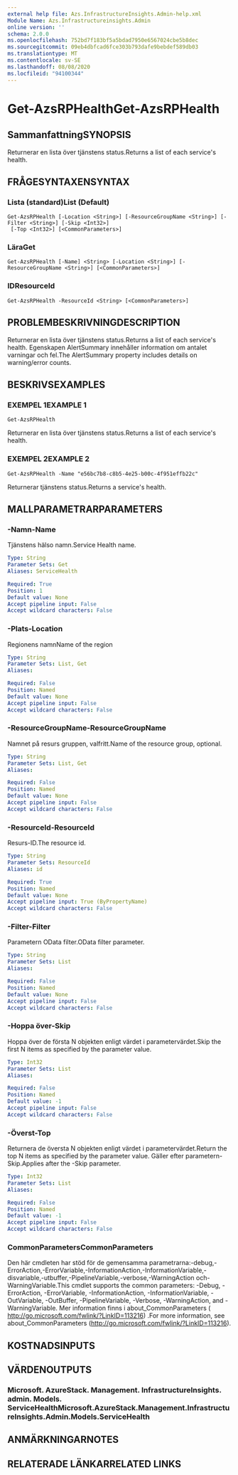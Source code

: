 ```yaml
---
external help file: Azs.InfrastructureInsights.Admin-help.xml
Module Name: Azs.Infrastructureinsights.Admin
online version: ''
schema: 2.0.0
ms.openlocfilehash: 752bd7f183bf5a5bdad7950e6567024cbe5b8dec
ms.sourcegitcommit: 09eb4dbfcad6fce303b793dafe9bebdef589db03
ms.translationtype: MT
ms.contentlocale: sv-SE
ms.lasthandoff: 08/08/2020
ms.locfileid: "94100344"
---
```

# <span data-ttu-id="1103a-101">Get-AzsRPHealth</span><span class="sxs-lookup"><span data-stu-id="1103a-101">Get-AzsRPHealth</span></span>

## <span data-ttu-id="1103a-102">Sammanfattning</span><span class="sxs-lookup"><span data-stu-id="1103a-102">SYNOPSIS</span></span>
<span data-ttu-id="1103a-103">Returnerar en lista över tjänstens status.</span><span class="sxs-lookup"><span data-stu-id="1103a-103">Returns a list of each service's health.</span></span>

## <span data-ttu-id="1103a-104">FRÅGESYNTAXEN</span><span class="sxs-lookup"><span data-stu-id="1103a-104">SYNTAX</span></span>

### <span data-ttu-id="1103a-105">Lista (standard)</span><span class="sxs-lookup"><span data-stu-id="1103a-105">List (Default)</span></span>
```
Get-AzsRPHealth [-Location <String>] [-ResourceGroupName <String>] [-Filter <String>] [-Skip <Int32>]
 [-Top <Int32>] [<CommonParameters>]
```

### <span data-ttu-id="1103a-106">Lära</span><span class="sxs-lookup"><span data-stu-id="1103a-106">Get</span></span>
```
Get-AzsRPHealth [-Name] <String> [-Location <String>] [-ResourceGroupName <String>] [<CommonParameters>]
```

### <span data-ttu-id="1103a-107">ID</span><span class="sxs-lookup"><span data-stu-id="1103a-107">ResourceId</span></span>
```
Get-AzsRPHealth -ResourceId <String> [<CommonParameters>]
```

## <span data-ttu-id="1103a-108">PROBLEMBESKRIVNING</span><span class="sxs-lookup"><span data-stu-id="1103a-108">DESCRIPTION</span></span>
<span data-ttu-id="1103a-109">Returnerar en lista över tjänstens status.</span><span class="sxs-lookup"><span data-stu-id="1103a-109">Returns a list of each service's health.</span></span> <span data-ttu-id="1103a-110">Egenskapen AlertSummary innehåller information om antalet varningar och fel.</span><span class="sxs-lookup"><span data-stu-id="1103a-110">The AlertSummary property includes details on warning/error counts.</span></span>

## <span data-ttu-id="1103a-111">BESKRIVS</span><span class="sxs-lookup"><span data-stu-id="1103a-111">EXAMPLES</span></span>

### <span data-ttu-id="1103a-112">EXEMPEL 1</span><span class="sxs-lookup"><span data-stu-id="1103a-112">EXAMPLE 1</span></span>
```
Get-AzsRPHealth
```

<span data-ttu-id="1103a-113">Returnerar en lista över tjänstens status.</span><span class="sxs-lookup"><span data-stu-id="1103a-113">Returns a list of each service's health.</span></span>

### <span data-ttu-id="1103a-114">EXEMPEL 2</span><span class="sxs-lookup"><span data-stu-id="1103a-114">EXAMPLE 2</span></span>
```
Get-AzsRPHealth -Name "e56bc7b8-c8b5-4e25-b00c-4f951effb22c"
```

<span data-ttu-id="1103a-115">Returnerar tjänstens status.</span><span class="sxs-lookup"><span data-stu-id="1103a-115">Returns a service's health.</span></span>

## <span data-ttu-id="1103a-116">MALLPARAMETRAR</span><span class="sxs-lookup"><span data-stu-id="1103a-116">PARAMETERS</span></span>

### <span data-ttu-id="1103a-117">-Namn</span><span class="sxs-lookup"><span data-stu-id="1103a-117">-Name</span></span>
<span data-ttu-id="1103a-118">Tjänstens hälso namn.</span><span class="sxs-lookup"><span data-stu-id="1103a-118">Service Health name.</span></span>

```yaml
Type: String
Parameter Sets: Get
Aliases: ServiceHealth

Required: True
Position: 1
Default value: None
Accept pipeline input: False
Accept wildcard characters: False
```

### <span data-ttu-id="1103a-119">-Plats</span><span class="sxs-lookup"><span data-stu-id="1103a-119">-Location</span></span>
<span data-ttu-id="1103a-120">Regionens namn</span><span class="sxs-lookup"><span data-stu-id="1103a-120">Name of the region</span></span>

```yaml
Type: String
Parameter Sets: List, Get
Aliases:

Required: False
Position: Named
Default value: None
Accept pipeline input: False
Accept wildcard characters: False
```

### <span data-ttu-id="1103a-121">-ResourceGroupName</span><span class="sxs-lookup"><span data-stu-id="1103a-121">-ResourceGroupName</span></span>
<span data-ttu-id="1103a-122">Namnet på resurs gruppen, valfritt.</span><span class="sxs-lookup"><span data-stu-id="1103a-122">Name of the resource group, optional.</span></span>

```yaml
Type: String
Parameter Sets: List, Get
Aliases:

Required: False
Position: Named
Default value: None
Accept pipeline input: False
Accept wildcard characters: False
```

### <span data-ttu-id="1103a-123">-ResourceId</span><span class="sxs-lookup"><span data-stu-id="1103a-123">-ResourceId</span></span>
<span data-ttu-id="1103a-124">Resurs-ID.</span><span class="sxs-lookup"><span data-stu-id="1103a-124">The resource id.</span></span>

```yaml
Type: String
Parameter Sets: ResourceId
Aliases: id

Required: True
Position: Named
Default value: None
Accept pipeline input: True (ByPropertyName)
Accept wildcard characters: False
```

### <span data-ttu-id="1103a-125">-Filter</span><span class="sxs-lookup"><span data-stu-id="1103a-125">-Filter</span></span>
<span data-ttu-id="1103a-126">Parametern OData filter.</span><span class="sxs-lookup"><span data-stu-id="1103a-126">OData filter parameter.</span></span>

```yaml
Type: String
Parameter Sets: List
Aliases:

Required: False
Position: Named
Default value: None
Accept pipeline input: False
Accept wildcard characters: False
```

### <span data-ttu-id="1103a-127">-Hoppa över</span><span class="sxs-lookup"><span data-stu-id="1103a-127">-Skip</span></span>
<span data-ttu-id="1103a-128">Hoppa över de första N objekten enligt värdet i parametervärdet.</span><span class="sxs-lookup"><span data-stu-id="1103a-128">Skip the first N items as specified by the parameter value.</span></span>

```yaml
Type: Int32
Parameter Sets: List
Aliases:

Required: False
Position: Named
Default value: -1
Accept pipeline input: False
Accept wildcard characters: False
```

### <span data-ttu-id="1103a-129">-Överst</span><span class="sxs-lookup"><span data-stu-id="1103a-129">-Top</span></span>
<span data-ttu-id="1103a-130">Returnera de översta N objekten enligt värdet i parametervärdet.</span><span class="sxs-lookup"><span data-stu-id="1103a-130">Return the top N items as specified by the parameter value.</span></span>
<span data-ttu-id="1103a-131">Gäller efter parametern-Skip.</span><span class="sxs-lookup"><span data-stu-id="1103a-131">Applies after the -Skip parameter.</span></span>

```yaml
Type: Int32
Parameter Sets: List
Aliases:

Required: False
Position: Named
Default value: -1
Accept pipeline input: False
Accept wildcard characters: False
```

### <span data-ttu-id="1103a-132">CommonParameters</span><span class="sxs-lookup"><span data-stu-id="1103a-132">CommonParameters</span></span>
<span data-ttu-id="1103a-133">Den här cmdleten har stöd för de gemensamma parametrarna:-debug,-ErrorAction,-ErrorVariable,-InformationAction,-InformationVariable,-disvariable,-utbuffer,-PipelineVariable,-verbose,-WarningAction och-WarningVariable.</span><span class="sxs-lookup"><span data-stu-id="1103a-133">This cmdlet supports the common parameters: -Debug, -ErrorAction, -ErrorVariable, -InformationAction, -InformationVariable, -OutVariable, -OutBuffer, -PipelineVariable, -Verbose, -WarningAction, and -WarningVariable.</span></span> <span data-ttu-id="1103a-134">Mer information finns i about_CommonParameters ( http://go.microsoft.com/fwlink/?LinkID=113216) .</span><span class="sxs-lookup"><span data-stu-id="1103a-134">For more information, see about_CommonParameters (http://go.microsoft.com/fwlink/?LinkID=113216).</span></span>

## <span data-ttu-id="1103a-135">KOSTNADS</span><span class="sxs-lookup"><span data-stu-id="1103a-135">INPUTS</span></span>

## <span data-ttu-id="1103a-136">VÄRDEN</span><span class="sxs-lookup"><span data-stu-id="1103a-136">OUTPUTS</span></span>

### <span data-ttu-id="1103a-137">Microsoft. AzureStack. Management. InfrastructureInsights. admin. Models. ServiceHealth</span><span class="sxs-lookup"><span data-stu-id="1103a-137">Microsoft.AzureStack.Management.InfrastructureInsights.Admin.Models.ServiceHealth</span></span>

## <span data-ttu-id="1103a-138">ANMÄRKNINGAR</span><span class="sxs-lookup"><span data-stu-id="1103a-138">NOTES</span></span>

## <span data-ttu-id="1103a-139">RELATERADE LÄNKAR</span><span class="sxs-lookup"><span data-stu-id="1103a-139">RELATED LINKS</span></span>
